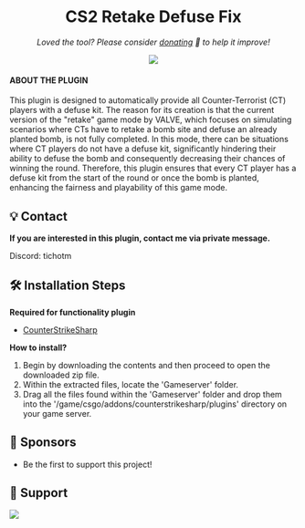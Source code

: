 <h1 align="center">
  CS2 Retake Defuse Fix
</h1>

<p align="center">
<i>Loved the tool? Please consider <a href="https://paypal.com/paypalme/cskonet">donating</a>  💸 to help it improve!</i>
</p>

<p align="center">
<a href="https://www.paypal.com/paypalme/cskonet"><img src="https://img.shields.io/badge/support-PayPal-blue?logo=PayPal&style=flat-square&label=Donate"/>
</a>

#### ABOUT THE PLUGIN

This plugin is designed to automatically provide all Counter-Terrorist (CT) players with a defuse kit. The reason for its creation is that the current version of the "retake" game mode by VALVE, which focuses on simulating scenarios where CTs have to retake a bomb site and defuse an already planted bomb, is not fully completed. In this mode, there can be situations where CT players do not have a defuse kit, significantly hindering their ability to defuse the bomb and consequently decreasing their chances of winning the round. Therefore, this plugin ensures that every CT player has a defuse kit from the start of the round or once the bomb is planted, enhancing the fairness and playability of this game mode.

## 💡 Contact
**If you are interested in this plugin, contact me via private message.**

Discord: tichotm

## 🛠️ Installation Steps

**Required for functionality plugin**
- [CounterStrikeSharp](https://github.com/roflmuffin/CounterStrikeSharp) 

**How to install?**
1. Begin by downloading the contents and then proceed to open the downloaded zip file.
2. Within the extracted files, locate the 'Gameserver' folder.
3. Drag all the files found within the 'Gameserver' folder and drop them into the '/game/csgo/addons/counterstrikesharp/plugins' directory on your game server.

## 🙇 Sponsors
- Be the first to support this project!

## 🙏 Support
<p align="left">
<a href="https://paypal.com/paypalme/mleaguecz"><img src="https://ionicabizau.github.io/badges/paypal.svg">
</a>
</p>
